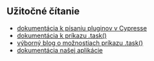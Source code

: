 ## Užitočné čítanie
* [dokumentácia k písaniu pluginov v Cypresse](https://docs.cypress.io/api/plugins/writing-a-plugin.html#Plugins-API)
* [dokumentácia k príkazu .task()](https://docs.cypress.io/api/commands/task.html#Syntax)
* [výborný blog o možnostiach príkazu .task()](https://glebbahmutov.com/blog/powerful-cy-task/)
* [dokumentácia našej aplikácie](../../../README.md)